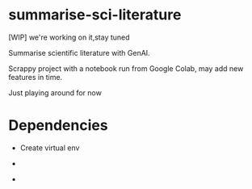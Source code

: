 # summarise-sci-literature

[WIP] we're working on it,stay tuned

Summarise scientific literature with GenAI.

Scrappy project with a notebook run from Google Colab, may add new features in time.

Just playing around for now

# Dependencies

 - Create virtual env
 - ```pip install .[dev]'''
 - ```pre-commit install'''
